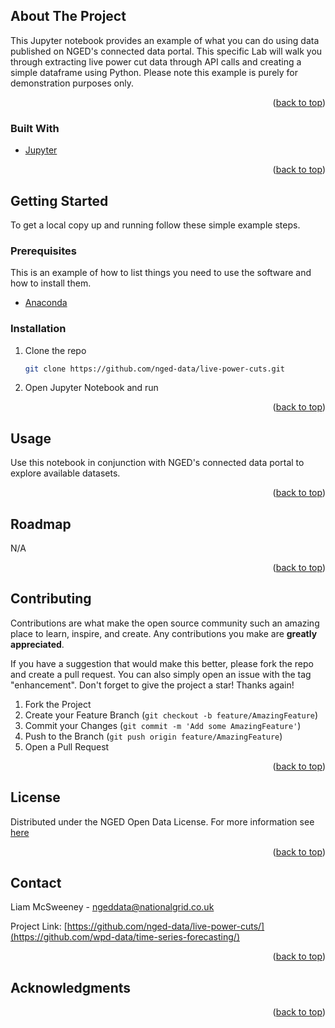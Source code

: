 <!-- ABOUT THE PROJECT -->
## About The Project

This Jupyter notebook provides an example of what you can do using data published on NGED's connected data portal. This specific Lab will walk you through extracting live power cut data through API calls and creating a simple dataframe using Python. Please note this example is purely for demonstration purposes only.

<p align="right">(<a href="#top">back to top</a>)</p>



### Built With

* [Jupyter](https://jupyter.org/)

<p align="right">(<a href="#top">back to top</a>)</p>


<!-- GETTING STARTED -->
## Getting Started
To get a local copy up and running follow these simple example steps.

### Prerequisites

This is an example of how to list things you need to use the software and how to install them.
* [Anaconda](https://www.anaconda.com/products/individual)


### Installation

1. Clone the repo
   ```sh
   git clone https://github.com/nged-data/live-power-cuts.git
   ```

2. Open Jupyter Notebook and run

<p align="right">(<a href="#top">back to top</a>)</p>



<!-- USAGE EXAMPLES -->
## Usage

Use this notebook in conjunction with NGED's connected data portal to explore available datasets.

<p align="right">(<a href="#top">back to top</a>)</p>



<!-- ROADMAP -->
## Roadmap

N/A

<p align="right">(<a href="#top">back to top</a>)</p>



<!-- CONTRIBUTING -->
## Contributing

Contributions are what make the open source community such an amazing place to learn, inspire, and create. Any contributions you make are **greatly appreciated**.

If you have a suggestion that would make this better, please fork the repo and create a pull request. You can also simply open an issue with the tag "enhancement".
Don't forget to give the project a star! Thanks again!

1. Fork the Project
2. Create your Feature Branch (`git checkout -b feature/AmazingFeature`)
3. Commit your Changes (`git commit -m 'Add some AmazingFeature'`)
4. Push to the Branch (`git push origin feature/AmazingFeature`)
5. Open a Pull Request

<p align="right">(<a href="#top">back to top</a>)</p>



<!-- LICENSE -->
## License

Distributed under the NGED Open Data License. For more information see [here](https://www.nationalgrid.co.uk/open-data-licence)

<p align="right">(<a href="#top">back to top</a>)</p>



<!-- CONTACT -->
## Contact

Liam McSweeney - ngeddata@nationalgrid.co.uk

Project Link: [https://github.com/nged-data/live-power-cuts/](https://github.com/wpd-data/time-series-forecasting/)

<p align="right">(<a href="#top">back to top</a>)</p>



<!-- ACKNOWLEDGMENTS -->
## Acknowledgments

<p align="right">(<a href="#top">back to top</a>)</p>

